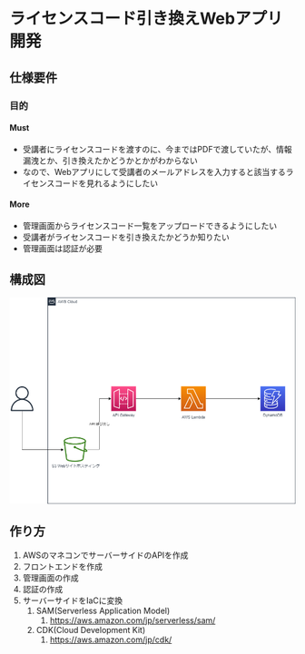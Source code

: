 # ライセンスコード引き換えWebアプリ開発

## 仕様要件

### 目的

#### Must

- 受講者にライセンスコードを渡すのに、今まではPDFで渡していたが、情報漏洩とか、引き換えたかどうかとかがわからない
- なので、Webアプリにして受講者のメールアドレスを入力すると該当するライセンスコードを見れるようにしたい

#### More

- 管理画面からライセンスコード一覧をアップロードできるようにしたい
- 受講者がライセンスコードを引き換えたかどうか知りたい
- 管理画面は認証が必要

## 構成図

![構成図](design.drawio.png)

## 作り方

1. AWSのマネコンでサーバーサイドのAPIを作成
2. フロントエンドを作成
3. 管理画面の作成
4. 認証の作成
5. サーバーサイドをIaCに変換
   1. SAM(Serverless Application Model)
      1. https://aws.amazon.com/jp/serverless/sam/
   2. CDK(Cloud Development Kit)
      1. https://aws.amazon.com/jp/cdk/